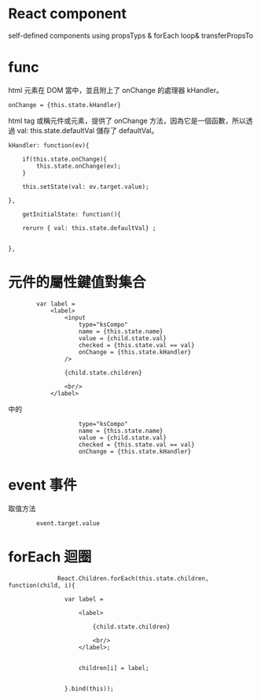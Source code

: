 # React component
self-defined components using propsTyps &amp; forEach loop&amp; transferPropsTo


# func

html 元素在 DOM 當中，並且附上了 onChange 的處理器 kHandler。

    onChange = {this.state.kHandler}


html tag 或稱元件或元素，提供了 onChange 方法，因為它是一個函數，所以透過 val: this.state.defaultVal 儲存了 defaultVal。

    kHandler: function(ev){

        if(this.state.onChange){
            this.state.onChange(ev);
        }

        this.setState(val: ev.target.value);

    },
    
        getInitialState: function(){

        rerurn { val: this.state.defaultVal} ;


    }, 
    
# 元件的屬性鍵值對集合

            var label = 
                <label>
                    <input
                        type="ksCompo"
                        name = {this.state.name}
                        value = {child.state.val}
                        checked = {this.state.val == val}
                        onChange = {this.state.kHandler}
                    />
                    
                    {child.state.children}         

                    <br/>
                </label>
    
  
  中的
  
                        type="ksCompo"
                        name = {this.state.name}
                        value = {child.state.val}
                        checked = {this.state.val == val}
                        onChange = {this.state.kHandler}
    
    
 # event 事件
 
 取值方法
 
            event.target.value
            
            
 # forEach 迴圈
 
                  React.Children.forEach(this.state.children, function(child, i){

                    var label = 
                    
                        <label>

                            {child.state.children}         

                            <br/>
                        </label>;
                        

                        children[i] = label;


                    }.bind(this));
                   
                   


